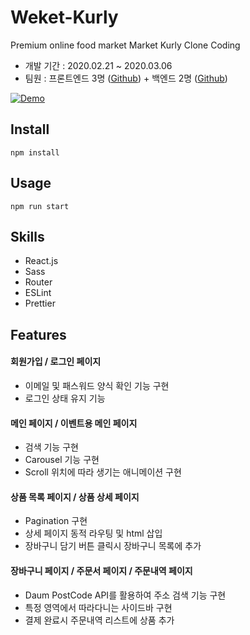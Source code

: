 # Weket-Kurly

Premium online food market Market Kurly Clone Coding

- 개발 기간 : 2020.02.21 ~ 2020.03.06
- 팀원 : 프론트엔드 3명 ([Github](https://github.com/wecode-bootcamp-korea/weketkurly-frontend)) + 백엔드 2명 ([Github](https://github.com/wecode-bootcamp-korea/weketkurly-backend))

[![Demo](https://images.velog.io/images/leeeeunz/post/a306eb99-321a-4138-a45e-c2059de3314b/Screen%20Shot%202020-04-29%20at%208.26.47%20PM.png)](https://www.youtube.com/watch?v=k5k7bzLEmSM&feature=youtu.be)

## Install

```
npm install
```

## Usage

```
npm run start
```

## Skills

- React.js
- Sass
- Router
- ESLint
- Prettier

## Features

#### 회원가입 / 로그인 페이지

- 이메일 및 패스워드 양식 확인 기능 구현
- 로그인 상태 유지 기능

#### 메인 페이지 / 이벤트용 메인 페이지

- 검색 기능 구현
- Carousel 기능 구현
- Scroll 위치에 따라 생기는 애니메이션 구현

#### 상품 목록 페이지 / 상품 상세 페이지

- Pagination 구현
- 상세 페이지 동적 라우팅 및 html 삽입
- 장바구니 담기 버튼 클릭시 장바구니 목록에 추가

#### 장바구니 페이지 / 주문서 페이지 / 주문내역 페이지

- Daum PostCode API를 활용하여 주소 검색 기능 구현
- 특정 영역에서 따라다니는 사이드바 구현
- 결제 완료시 주문내역 리스트에 상품 추가
